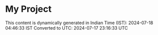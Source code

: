 # My Project

This content is dynamically generated in Indian Time (IST): 2024-07-18 04:46:33 IST
Converted to UTC: 2024-07-17 23:16:33 UTC
